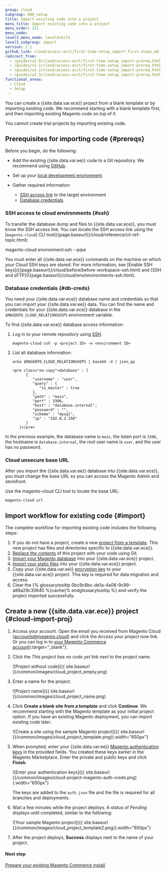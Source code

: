 ```yaml
---
group: cloud
subgroup: 080_setup
title: Import existing code into a project
menu_title: Import existing code into a project
menu_order: 151
menu_node:
level3_menu_node: level3child
level3_subgroup: import
version: 2.1
github_link: cloud/access-acct/first-time-setup_import-first-steps.md
redirect_from:
  - /guides/v2.0/cloud/access-acct/first-time-setup_import-prereq.html
  - /guides/v2.1/cloud/access-acct/first-time-setup_import-prereq.html
  - /guides/v2.2/cloud/access-acct/first-time-setup_import-prereq.html
  - /guides/v2.3/cloud/access-acct/first-time-setup_import-prereq.html
functional_areas:
  - Cloud
  - Setup
---
```


You can create a {{site.data.var.ece}} project from a blank template or by importing existing code. We recommend starting with a blank template first, and then importing existing Magento code on top of it.

<div class="bs-callout bs-callout-info" markdown="1">
You cannot create trial projects by importing existing code.
</div>

## Prerequisites for importing code {#prereqs}
Before you begin, do the following:

-   Add the existing {{site.data.var.ee}} code to a Git repository. We recommend using [GitHub]({{page.baseurl}}/cloud/project/project-integrate-github.html).
-   Set up your [local development environment]({{page.baseurl}}/cloud/access-acct/first-time-setup.html).
-   Gather required information:

    -    [SSH access link](#ssh) to the target environment
    -    [Database credentials](#db-creds)

### SSH access to cloud environments {#ssh}
To transfer the database dump and files to {{site.data.var.ece}}, you must know the SSH access link. You can locate the SSH access link using the [`magento-cloud`] CLI tool({{page.baseurl}}/cloud/reference/cli-ref-topic.html):

  magento-cloud environment:ssh --pipe

<div class="bs-callout bs-callout-info" id="info" markdown="1">
You must enter all {{site.data.var.ece}} commands on the machine on which your Cloud SSH keys are stored. For more information, see [Enable SSH keys]({{page.baseurl}}/cloud/before/before-workspace-ssh.html) and [SSH and sFTP]({{page.baseurl}}/cloud/env/environments-ssh.html).
</div>

### Database credentials {#db-creds}
You need your {{site.data.var.ece}} database name and credentials so that you can import your {{site.data.var.ee}} data. You can find the name and credentials for your {{site.data.var.ece}} database in the `$MAGENTO_CLOUD_RELATIONSHIPS` environment variable.

To find {{site.data.var.ece}} database access information:

1.  Log in to your remote repository using  [SSH]({{page.baseurl}}/cloud/env/environments-ssh.html#ssh).

        magento-cloud ssh -p <project ID> -e <environment ID>

1.  List all database information:

        echo $MAGENTO_CLOUD_RELATIONSHIPS | base64 -d | json_pp

        <pre class="no-copy">database" : [
              {
                 "username" : "user",
                 "query" : {
                    "is_master" : true
                 },
                 "path" : "main",
                 "port" : 3306,
                 "host" : "database.internal",
                 "password" : "",
                 "scheme" : "mysql",
                 "ip" : "192.0.2.150"
              }
           ]</pre>

In the previous example, the database name is `main`, the listen port is `3306`, the hostname is `database.internal`, the root user name is `user`, and the user has no password.

### Cloud unsecure base URL
After you import the {{site.data.var.ee}} database into {{site.data.var.ece}}, you must change the base URL so you can access the Magento Admin and storefront.

Use the magento-cloud CLI tool to locate the base URL:

    magento-cloud url

## Import workflow for existing code {#import}
The complete workflow for importing existing code includes the following steps:

1.  If you do not have a project, create a new [project from a template](#cloud-import-proj). This new project has files and directories specific to {{site.data.var.ece}}.
1.  [Replace the contents]({{page.baseurl}}/cloud/access-acct/first-time-setup_import-import.html) of this project with your code using Git.
1.  [Import your Magento database]({{page.baseurl}}/cloud/access-acct/first-time-setup_import-import.html#cloud-import-db) into your {{site.data.var.ece}} project.
1.  [Import your static files]({{page.baseurl}}/cloud/access-acct/first-time-setup_import-import.html#media) into your {{site.data.var.ece}} project.
1.  Copy your {{site.data.var.ee}} [encryption key]({{page.baseurl}}/cloud/access-acct/first-time-setup_import-import.html#encryption-key) to your {{site.data.var.ece}} project. This key is required for data migration and access.
1.  Clear the {% glossarytooltip 0bc9c8bc-de1a-4a06-9c99-a89a29c30645 %}cache{% endglossarytooltip %} and verify the project imported successfully.

## Create a new {{site.data.var.ece}} project {#cloud-import-proj}

1.  Access your account. Open the email you received from Magento Cloud (accounts@magento.cloud) and click the _Access your project now_ link. Or you can log in to [your Magento Commerce account](https://accounts.magento.cloud){:target="\_blank"}.

1.  Click the _This project has no code yet_ link next to the project name.

	![Project without code]({{ site.baseurl }}/common/images/cloud_project_empty.png)

1.  Enter a name for the project.

	![Project name]({{ site.baseurl }}/common/images/cloud_project_name.png)

1.  Click **Create a blank site from a template** and click **Continue**. We recommend starting with the Magento template as your initial project option. If you have an existing Magento deployment, you can import existing code later.

	![Create a site using the sample Magento project]({{ site.baseurl }}/common/images/cloud_project_template.png){:width="650px"}

1. When prompted, enter your {{site.data.var.ee}} [Magento authentication keys]({{page.baseurl}}/install-gde/prereq/connect-auth.html) in the provided fields. You created these keys earlier in the Magento Marketplace. Enter the private and public keys and click **Finish**.

	![Enter your authentication keys]({{ site.baseurl }}/common/images/cloud-project-magento-auth-creds.png){:width="650px"}

	The keys are added to the `auth.json` file and the file is required for all branches and deployments.

1.  Wait a few minutes while the project deploys. A status of _Pending_ displays until completed, similar to the following:

	![Your sample Magento project]({{ site.baseurl }}/common/images/cloud_project_template2.png){:width="650px"}

1.  After the project deploys, **Success** displays next to the name of your project.

#### Next step
[Prepare your existing Magento Commerce install]({{page.baseurl}}/cloud/access-acct/first-time-setup_import-prepare.html)
